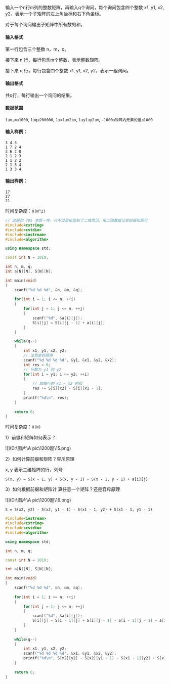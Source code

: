 输入一个n行m列的整数矩阵，再输入q个询问，每个询问包含四个整数 x1, y1, x2, y2，表示一个子矩阵的左上角坐标和右下角坐标。

对于每个询问输出子矩阵中所有数的和。

#### 输入格式

第一行包含三个整数 n，m，q。

接下来 n 行，每行包含m个整数，表示整数矩阵。

接下来 q 行，每行包含四个整数 x1, y1, x2, y2，表示一组询问。

#### 输出格式

共q行，每行输出一个询问的结果。

#### 数据范围

`1≤n,m≤1000`,
`1≤q≤200000`,
`1≤x1≤x2≤n`,
`1≤y1≤y2≤m`,
`−1000≤矩阵内元素的值≤1000`

#### 输入样例：

```
3 4 3
1 7 2 4
3 6 2 8
2 1 2 3
1 1 2 2
2 1 3 4
1 3 3 4
```

#### 输出样例：

```
17
27
21
```



时间复杂度：`O(N^2)`

```cpp
// 这题和 795 本质一样，只不过是拓宽到了二维而已。用二维数组记录前缀和即可
#include<cstring>
#include<cstdio>
#include<iostream>
#include<algorithm>

using namespace std;

const int N = 1010;

int n, m, q;
int a[N][N], S[N][N];

int main(void)
{
    scanf("%d %d %d", &n, &m, &q);
    
    for(int i = 1; i <= n; ++i)
    {
        for(int j = 1; j <= m; ++j)
        {
            scanf("%d", &a[i][j]);
            S[i][j] = S[i][j - 1] + a[i][j]; 
        }
    }

    while(q--)
    {
        int x1, y1, x2, y2;
        // 注意坐标顺序
        scanf("%d %d %d %d", &y1, &x1, &y2, &x2);
        int res = 0;
        // 行数为 y1 到 y2
        for(int i = y1; i <= y2; ++i)
        {
            // 取每行的 x1 ~ x2 的和
            res += S[i][x2] - S[i][x1 - 1];
        }
        printf("%d\n", res);
    }
    
    return 0;
}
```



时间复杂度：`O(N)`

1）前缀和矩阵如何表示？

![](D:\图片\A pic\1200题\15.png)

2）如何计算前缀和矩阵？容斥原理

x, y 表示二维矩阵的行，列号

`S(x, y) = S(x - 1, y) + S(x, y - 1) - S(x - 1, y - 1) + a[i][j]`

3）如何根据前缀和矩阵计	算任意一个矩阵？还是容斥原理

![](D:\图片\A pic\1200题\16.png)

`S = S(x2, y2) - S(x2, y1 - 1) - S(x1 - 1, y2) + S(x1 - 1, y1 - 1)`

```cpp
#include<iostream>
#include<cstring>
#include<cstdio>
#include<algorithm>

using namespace std;

int n, m, q;

const int N = 1010;

int a[N][N], S[N][N];

int main(void)
{
    scanf("%d %d %d", &n, &m, &q);
    
    for(int i = 1; i <= n; ++i)
    {
        for(int j = 1; j <= m; ++j)
        {
            scanf("%d", &a[i][j]);
            S[i][j] = S[i - 1][j] + S[i][j - 1] - S[i - 1][j - 1] + a[i][j];
        }
    }
    
    while(q--)
    {
        int x1, y1, x2, y2;
        scanf("%d %d %d %d", &x1, &y1, &x2, &y2);
        printf("%d\n", S[x2][y2] - S[x2][y1 - 1] - S[x1 - 1][y2] + S[x1 - 1][y1 - 1]);
    }
    
    return 0;
}
```

